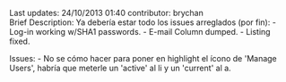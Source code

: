 Last updates: 24/10/2013 01:40
contributor: brychan<br>
Brief Description: Ya debería estar todo los issues arreglados (por fin):
	- Log-in working w/SHA1 passwords.
	- E-mail Column dumped.
	- Listing fixed.

Issues:
	- No se cómo hacer para poner en highlight el ícono de 'Manage Users', habría que meterle un 'active' al li y un 'current' al a.


